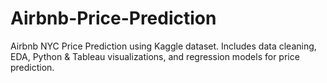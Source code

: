 # Airbnb-Price-Prediction
Airbnb NYC Price Prediction using Kaggle dataset. Includes data cleaning, EDA, Python &amp; Tableau visualizations, and regression models for price prediction.

